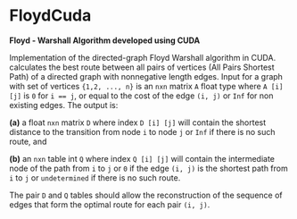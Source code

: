 # FloydCuda
**Floyd - Warshall Algorithm developed using CUDA**

Implementation of the directed-graph Floyd Warshall algorithm in CUDA. calculates the best route between all pairs 
of vertices (All Pairs Shortest Path) of a directed graph with nonnegative length edges. Input for a graph with set 
of vertices `{1,2, ..., n}` is an `nxn` matrix `A` float type where `A [i] [j]` is `0` for `i == j`, or equal to the 
cost of the edge `(i, j)` or `Inf` for non existing edges. The output is:

__(a)__ a float `nxn` matrix `D` where index `D [i] [j]` will contain the shortest distance to the 
transition from node `i` to node `j` or `Inf` if there is no such route, and

__(b)__ an `nxn` table int `Q` where index `Q [i] [j]` will contain the intermediate node of the path 
from `i` to `j` or `0` if the edge `(i, j)` is the shortest path from `i` to `j` or `undetermined` 
if there is no such route. 

The pair `D` and `Q` tables should allow the reconstruction of the sequence of edges that form 
the optimal route for each pair `(i, j)`.
